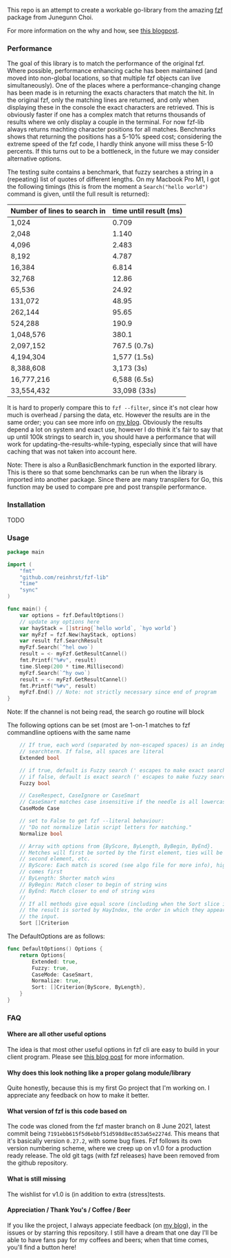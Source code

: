 This repo is an attempt to create a workable go-library from the amazing [fzf][1] package
from Junegunn Choi.

For more information on the why and how, see [this blogpost][2].

### Performance
The goal of this library is to match the performance of the original fzf.
Where possible, performance enhancing cache has been maintained (and moved into non-global locations, so that multiple fzf objects can live simultaneously).
One of the places where a performance-changing change has been made is in returning the exacts characters that match the hit.
In the original fzf, only the matching lines are returned, and only when displaying these in the console the exact characters are retrieved.
This is obviously faster if one has a complex match that returns thousands of results where we only display a couple in the terminal.
For now fzf-lib always returns machting character positions for all matches.
Benchmarks shows that returning the positions has a 5-10% speed cost; considering the extreme speed of the fzf code, I hardly think anyone will miss these 5-10 percents.
If this turns out to be a bottleneck, in the future we may consider alternative options.

The testing suite contains a benchmark, that fuzzy searches a string in a (repeating) list of quotes of different lengths. On my Macbook Pro M1, I got the following timings (this is from the moment a `Search("hello world")` command is given, until the full result is returned):

| Number of lines to search in | time until result (ms) |
|----------|------|
|1,024|0.709|
|2,048|1.140|
|4,096|2.483|
|8,192|4.787|
|16,384|6.814|
|32,768|12.86|
|65,536|24.92|
|131,072|48.95|
|262,144|95.65|
|524,288|190.9|
|1,048,576|380.1|
|2,097,152|767.5 (0.7s)|
|4,194,304|1,577 (1.5s)|
|8,388,608|3,173 (3s)|
|16,777,216|6,588 (6.5s)|
|33,554,432|33,098 (33s)|

It is hard to properly compare this to `fzf --filter`, since it's not clear how much is overhead / parsing the data, etc.
However the results are in the same order; you can see more info on [my blog][2].
Obviously the results depend a lot on system and exact use, however I do think it's fair to say that up until 100k strings to search in, you should have a performance that will work for updating-the-results-while-typing, especially since that will have caching that was not taken into account here.

Note: There is also a RunBasicBenchmark function in the exported library.
This is there so that some benchmarks can be run when the library is imported into another package.
Since there are many transpilers for Go, this function may be used to compare pre and post transpile performance.

### Installation

TODO

### Usage


```go
package main

import (
    "fmt"
    "github.com/reinhrst/fzf-lib"
    "time"
    "sync"
)

func main() {
    var options = fzf.DefaultOptions()
    // update any options here
    var hayStack = []string{`hello world`, `hyo world`}
    var myFzf = fzf.New(hayStack, options)
    var result fzf.SearchResult
    myFzf.Search(`^hel owo`)
    result = <- myFzf.GetResultCannel()
    fmt.Printf("%#v", result)
    time.Sleep(200 * time.Millisecond)
    myFzf.Search(`^hy owo`)
    result = <- myFzf.GetResultCannel()
    fmt.Printf("%#v", result)
    myFzf.End() // Note: not strictly necessary since end of program
}
```

Note: If the channel is not being read, the search go routine will block

The following options can be set (most are 1-on-1 matches to fzf commandline optioens with the same name
```go
    // If true, each word (separated by non-escaped spaces) is an independent
    // searchterm. If false, all spaces are literal
    Extended bool

    // if true, default is Fuzzy search (' escapes to make exact search)
    // if false, default is exact search (' escapes to make fuzzy search)
    Fuzzy bool

    // CaseRespect, CaseIgnore or CaseSmart
    // CaseSmart matches case insensitive if the needle is all lowercase, else case sensitive
    CaseMode Case

    // set to False to get fzf --literal behaviour:
    // "Do not normalize latin script letters for matching."
    Normalize bool

    // Array with options from {ByScore, ByLength, ByBegin, ByEnd}.
    // Metches will first be sorted by the first element, ties will be sorted by
    // second element, etc.
    // ByScore: Each match is scored (see algo file for more info), higher score 
    // comes first
    // ByLength: Shorter match wins
    // ByBegin: Match closer to begin of string wins
    // ByEnd: Match closer to end of string wins
    //
    // If all methods give equal score (including when the Sort slice is empty),
    // the result is sorted by HayIndex, the order in which they appeared in
    // the input.
    Sort []Criterion

```
The DefaultOptions are as follows:
```go
func DefaultOptions() Options {
    return Options{
        Extended: true,
        Fuzzy: true,
        CaseMode: CaseSmart,
        Normalize: true,
        Sort: []Criterion{ByScore, ByLength},
    }
}
```


### FAQ

#### Where are all other useful options
The idea is that most other useful options in fzf cli are easy to build in your client program.
Please see [this blog post][2] for more information.

#### Why does this look nothing like a proper golang module/library
Quite honestly, because this is my first Go project that I'm working on.
I appreciate any feedback on how to make it better.


#### What version of fzf is this code based on
The code was cloned from the fzf master branch on 8 June 2021, latest commit being `7191ebb615f5d6ebbf51d598d8ec853a65e2274d`.
This means that it's basically version `0.27.2`, with some bug fixes.
Fzf follows its own version numbering scheme, where we creep up on v1.0 for a production ready release.
The old git tags (with fzf releases) have been removed from the github repository.

#### What is still missing
The wishlist for v1.0 is (in addition to extra (stress)tests.

#### Appreciation / Thank You's / Coffee / Beer
If you like the project, I always appeciate feedback (on [my blog][2]), in the issues or by starring this repository.
I still have a dream that one day I'll be able to have fans pay for my coffees and beers; when that time comes, you'll find a button here!


[1]: https://github.com/junegunn/fzf
[2]: https://blog.claude.nl/tech/making-fzf-into-a-golang-library/
